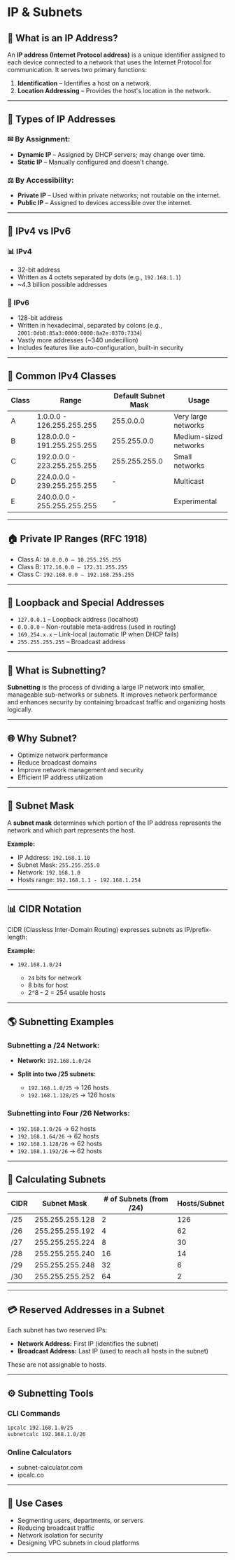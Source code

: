# IP & Subnets

## 📁 What is an IP Address?

An **IP address (Internet Protocol address)** is a unique identifier assigned to each device connected to a network that uses the Internet Protocol for communication. It serves two primary functions:

1. **Identification** – Identifies a host on a network.
2. **Location Addressing** – Provides the host's location in the network.

---

## 👤 Types of IP Addresses

### ✉ By Assignment:

* **Dynamic IP** – Assigned by DHCP servers; may change over time.
* **Static IP** – Manually configured and doesn't change.

### ⚖ By Accessibility:

* **Private IP** – Used within private networks; not routable on the internet.
* **Public IP** – Assigned to devices accessible over the internet.

---

## 📅 IPv4 vs IPv6

### 📊 IPv4

* 32-bit address
* Written as 4 octets separated by dots (e.g., `192.168.1.1`)
* \~4.3 billion possible addresses

### 🔢 IPv6

* 128-bit address
* Written in hexadecimal, separated by colons (e.g., `2001:0db8:85a3:0000:0000:8a2e:0370:7334`)
* Vastly more addresses (\~340 undecillion)
* Includes features like auto-configuration, built-in security

---

## 🔹 Common IPv4 Classes

| Class | Range                       | Default Subnet Mask | Usage                 |
| ----- | --------------------------- | ------------------- | --------------------- |
| A     | 1.0.0.0 - 126.255.255.255   | 255.0.0.0           | Very large networks   |
| B     | 128.0.0.0 - 191.255.255.255 | 255.255.0.0         | Medium-sized networks |
| C     | 192.0.0.0 - 223.255.255.255 | 255.255.255.0       | Small networks        |
| D     | 224.0.0.0 - 239.255.255.255 | -                   | Multicast             |
| E     | 240.0.0.0 - 255.255.255.255 | -                   | Experimental          |

---

## 🏠 Private IP Ranges (RFC 1918)

* Class A: `10.0.0.0 – 10.255.255.255`
* Class B: `172.16.0.0 – 172.31.255.255`
* Class C: `192.168.0.0 – 192.168.255.255`

---

## 🔗 Loopback and Special Addresses

* `127.0.0.1` – Loopback address (localhost)
* `0.0.0.0` – Non-routable meta-address (used in routing)
* `169.254.x.x` – Link-local (automatic IP when DHCP fails)
* `255.255.255.255` – Broadcast address

---

## 📁 What is Subnetting?

**Subnetting** is the process of dividing a large IP network into smaller, manageable sub-networks or subnets. It improves network performance and enhances security by containing broadcast traffic and organizing hosts logically.

---

## 🌐 Why Subnet?

* Optimize network performance
* Reduce broadcast domains
* Improve network management and security
* Efficient IP address utilization

---

## 🔢 Subnet Mask

A **subnet mask** determines which portion of the IP address represents the network and which part represents the host.

**Example:**

* IP Address: `192.168.1.10`
* Subnet Mask: `255.255.255.0`
* Network: `192.168.1.0`
* Hosts range: `192.168.1.1 - 192.168.1.254`

---

## 📊 CIDR Notation

CIDR (Classless Inter-Domain Routing) expresses subnets as IP/prefix-length:

**Example:**

* `192.168.1.0/24`

  * `24` bits for network
  * 8 bits for host
  * 2^8 - 2 = 254 usable hosts

---

## 🌎 Subnetting Examples

### Subnetting a /24 Network:

* **Network:** `192.168.1.0/24`
* **Split into two /25 subnets:**

  * `192.168.1.0/25` → 126 hosts
  * `192.168.1.128/25` → 126 hosts

### Subnetting into Four /26 Networks:

* `192.168.1.0/26` → 62 hosts
* `192.168.1.64/26` → 62 hosts
* `192.168.1.128/26` → 62 hosts
* `192.168.1.192/26` → 62 hosts

---

## 🧬 Calculating Subnets

| CIDR | Subnet Mask     | # of Subnets (from /24) | Hosts/Subnet |
| ---- | --------------- | ----------------------- | ------------ |
| /25  | 255.255.255.128 | 2                       | 126          |
| /26  | 255.255.255.192 | 4                       | 62           |
| /27  | 255.255.255.224 | 8                       | 30           |
| /28  | 255.255.255.240 | 16                      | 14           |
| /29  | 255.255.255.248 | 32                      | 6            |
| /30  | 255.255.255.252 | 64                      | 2            |

---

## 💳 Reserved Addresses in a Subnet

Each subnet has two reserved IPs:

* **Network Address:** First IP (identifies the subnet)
* **Broadcast Address:** Last IP (used to reach all hosts in the subnet)

These are not assignable to hosts.

---

## ⚙️ Subnetting Tools

### CLI Commands

```bash
ipcalc 192.168.1.0/25
subnetcalc 192.168.1.0/26
```

### Online Calculators

* subnet-calculator.com
* ipcalc.co

---

## 🌟 Use Cases

* Segmenting users, departments, or servers
* Reducing broadcast traffic
* Network isolation for security
* Designing VPC subnets in cloud platforms

---
